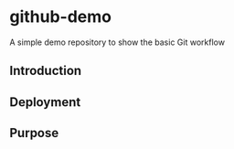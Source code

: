 # github-demo
A simple demo repository to show the basic Git workflow

## Introduction

## Deployment

## Purpose